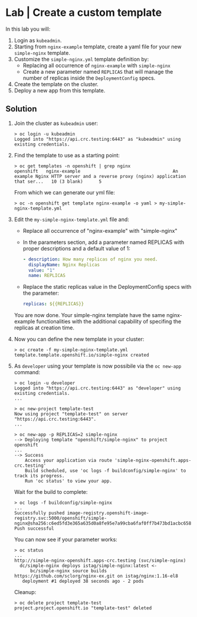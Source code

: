 # Lab | Create a custom template

In this lab you will:

1. Login as `kubeadmin`.
2. Starting from `nginx-example` template, create a yaml file for your new
   `simple-nginx` template.
3. Customize the `simple-nginx.yml` template definition by:
   - Replacing all occurrence of `nginx-example` with `simple-nginx`
   - Create a new parameter named `REPLICAS` that will manage the number of
     replicas inside the `DeploymentConfig` specs.
4. Create the template on the cluster.
5. Deploy a new app from this template.

## Solution

1. Join the cluster as `kubeadmin` user:

   ```console
   > oc login -u kubeadmin
   Logged into "https://api.crc.testing:6443" as "kubeadmin" using existing credentials.
   ```

2. Find the template to use as a starting point:

   ```console
   > oc get templates -n openshift | grep nginx
   openshift   nginx-example                                   An example Nginx HTTP server and a reverse proxy (nginx) application that ser...   10 (3 blank)      5
   ```

   From which we can generate our yml file:

   ```console
   > oc -n openshift get template nginx-example -o yaml > my-simple-nginx-template.yml
   ```

3. Edit the `my-simple-nginx-template.yml` file and:

   - Replace all occurrence of "nginx-example" with "simple-nginx"
   - In the parameters section, add a parameter named REPLICAS with proper
     descriptions and a default value of 1:

     ```yaml
     - description: How many replicas of nginx you need.
       displayName: Nginx Replicas
       value: "1"
       name: REPLICAS
     ```

   - Replace the static replicas value in the DeploymentConfig specs with the
     parameter:

     ```yaml
     replicas: ${{REPLICAS}}
     ```

   You are now done. Your simple-nginx template have the same nginx-example
   functionalities with the additional capability of specifing the replicas at
   creation time.

4. Now you can define the new template in your cluster:

   ```console
   > oc create -f my-simple-nginx-template.yml
   template.template.openshift.io/simple-nginx created
   ```

5. As `developer` using your template is now possibile via the `oc new-app`
   command:

   ```console
   > oc login -u developer
   Logged into "https://api.crc.testing:6443" as "developer" using existing credentials.
   ...

   > oc new-project template-test
   Now using project "template-test" on server "https://api.crc.testing:6443".
   ...

   > oc new-app -p REPLICAS=2 simple-nginx
   --> Deploying template "openshift/simple-nginx" to project openshift
   ...
   --> Success
       Access your application via route 'simple-nginx-openshift.apps-crc.testing'
       Build scheduled, use 'oc logs -f buildconfig/simple-nginx' to track its progress.
       Run 'oc status' to view your app.
   ```

   Wait for the build to complete:

   ```console
   > oc logs -f buildconfig/simple-nginx
   ...
   Successfully pushed image-registry.openshift-image-registry.svc:5000/openshift/simple-nginx@sha256:c6ed5fd3e365a635d0a8fe95e7a99cba6faf0ff7b473bd1acbc6587f8e07e0b3
   Push successful
   ```

   You can now see if your parameter works:

   ```console
   > oc status
   ...
   http://simple-nginx-openshift.apps-crc.testing (svc/simple-nginx)
     dc/simple-nginx deploys istag/simple-nginx:latest <-
         bc/simple-nginx source builds https://github.com/sclorg/nginx-ex.git on istag/nginx:1.16-el8
   	  deployment #1 deployed 38 seconds ago - 2 pods
   ```

   Cleanup:

   ```console
   > oc delete project template-test
   project.project.openshift.io "template-test" deleted
   ```
